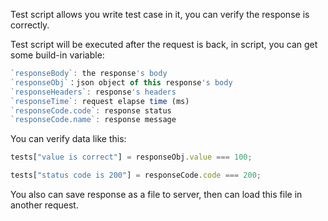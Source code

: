 Test script allows you write test case in it, you can verify the response is correctly.

Test script will be executed after the request is back, in script, you can get some build-in variable: 
``` javascript
`responseBody`: the response's body
`responseObj`：json object of this response's body
`responseHeaders`: response's headers
`responseTime`: request elapse time (ms)
`responseCode.code`: response status
`responseCode.name`: response message       
```

You can verify data like this:
```js
tests["value is correct"] = responseObj.value === 100;

tests["status code is 200"] = responseCode.code === 200;
```

You also can save response as a file to server, then can load this file in another request.